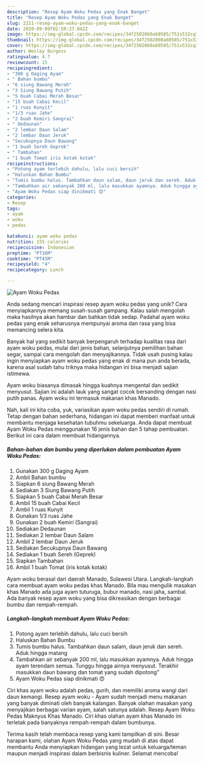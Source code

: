 ```yaml
---
description: "Resep Ayam Woku Pedas yang Enak Banget"
title: "Resep Ayam Woku Pedas yang Enak Banget"
slug: 2211-resep-ayam-woku-pedas-yang-enak-banget
date: 2020-09-09T02:59:27.042Z
image: https://img-global.cpcdn.com/recipes/34f2502860a60585/751x532cq70/ayam-woku-pedas-foto-resep-utama.jpg
thumbnail: https://img-global.cpcdn.com/recipes/34f2502860a60585/751x532cq70/ayam-woku-pedas-foto-resep-utama.jpg
cover: https://img-global.cpcdn.com/recipes/34f2502860a60585/751x532cq70/ayam-woku-pedas-foto-resep-utama.jpg
author: Wesley Burgess
ratingvalue: 4.7
reviewcount: 15
recipeingredient:
- "300 g Daging Ayam"
- " Bahan bumbu"
- "6 siung Bawang Merah"
- "3 Siung Bawang Putih"
- "5 buah Cabai Merah Besar"
- "15 buah Cabai Kecil"
- "1 ruas Kunyit"
- "1/3 ruas Jahe"
- "2 buah Kemiri Sangrai"
- " Dedaunan"
- "2 lembar Daun Salam"
- "2 lembar Daun Jeruk"
- "Secukupnya Daun Bawang"
- "1 buah Sereh Geprek"
- " Tambahan"
- "1 buah Tomat iris kotak kotak"
recipeinstructions:
- "Potong ayam terlebih dahulu, lalu cuci bersih"
- "Haluskan Bahan Bumbu"
- "Tumis bumbu halus. Tambahkan daun salam, daun jeruk dan sereh. Aduk hingga matang"
- "Tambahkan air sebanyak 200 ml, lalu masukkan ayamnya. Aduk hingga ayam terendam semua. Tunggu hingga airnya menyusut. Terakhir masukkan daun bawang dan tomat yang sudah dipotong&#34;"
- "Ayam Woku Pedas siap dinikmati 😍"
categories:
- Resep
tags:
- ayam
- woku
- pedas

katakunci: ayam woku pedas 
nutrition: 155 calories
recipecuisine: Indonesian
preptime: "PT16M"
cooktime: "PT45M"
recipeyield: "4"
recipecategory: Lunch

---
```



![Ayam Woku Pedas](https://img-global.cpcdn.com/recipes/34f2502860a60585/751x532cq70/ayam-woku-pedas-foto-resep-utama.jpg)

Anda sedang mencari inspirasi resep ayam woku pedas yang unik? Cara menyiapkannya memang susah-susah gampang. Kalau salah mengolah maka hasilnya akan hambar dan bahkan tidak sedap. Padahal ayam woku pedas yang enak seharusnya mempunyai aroma dan rasa yang bisa memancing selera kita.

Banyak hal yang sedikit banyak berpengaruh terhadap kualitas rasa dari ayam woku pedas, mulai dari jenis bahan, selanjutnya pemilihan bahan segar, sampai cara mengolah dan menyajikannya. Tidak usah pusing kalau ingin menyiapkan ayam woku pedas yang enak di mana pun anda berada, karena asal sudah tahu triknya maka hidangan ini bisa menjadi sajian istimewa.

Ayam woku biasanya dimasak hingga kuahnya mengental dan sedikit menyusut. Sajian ini adalah lauk yang sangat cocok bersanding dengan nasi putih panas. Ayam woku ini termasuk makanan khas Manado.


Nah, kali ini kita coba, yuk, variasikan ayam woku pedas sendiri di rumah. Tetap dengan bahan sederhana, hidangan ini dapat memberi manfaat untuk membantu menjaga kesehatan tubuhmu sekeluarga. Anda dapat membuat Ayam Woku Pedas menggunakan 16 jenis bahan dan 5 tahap pembuatan. Berikut ini cara dalam membuat hidangannya.

<!--inarticleads1-->

##### Bahan-bahan dan bumbu yang diperlukan dalam pembuatan Ayam Woku Pedas:

1. Gunakan 300 g Daging Ayam
1. Ambil  Bahan bumbu
1. Siapkan 6 siung Bawang Merah
1. Sediakan 3 Siung Bawang Putih
1. Siapkan 5 buah Cabai Merah Besar
1. Ambil 15 buah Cabai Kecil
1. Ambil 1 ruas Kunyit
1. Gunakan 1/3 ruas Jahe
1. Gunakan 2 buah Kemiri (Sangrai)
1. Sediakan  Dedaunan
1. Sediakan 2 lembar Daun Salam
1. Ambil 2 lembar Daun Jeruk
1. Sediakan Secukupnya Daun Bawang
1. Sediakan 1 buah Sereh (Geprek)
1. Siapkan  Tambahan
1. Ambil 1 buah Tomat (iris kotak kotak)


Ayam woku berasal dari daerah Manado, Sulawesi Utara. Langkah-langkah cara membuat ayam woku pedas khas Manado. Bila mau mengulik masakan khas Manado ada juga ayam tuturuga, bubur manado, nasi jaha, sambal. Ada banyak resep ayam woku yang bisa dikreasikan dengan berbagai bumbu dan rempah-rempah. 

<!--inarticleads2-->

##### Langkah-langkah membuat Ayam Woku Pedas:

1. Potong ayam terlebih dahulu, lalu cuci bersih
1. Haluskan Bahan Bumbu
1. Tumis bumbu halus. Tambahkan daun salam, daun jeruk dan sereh. Aduk hingga matang
1. Tambahkan air sebanyak 200 ml, lalu masukkan ayamnya. Aduk hingga ayam terendam semua. Tunggu hingga airnya menyusut. Terakhir masukkan daun bawang dan tomat yang sudah dipotong&#34;
1. Ayam Woku Pedas siap dinikmati 😍


Ciri khas ayam woku adalah pedas, gurih, dan memiliki aroma wangi dari daun kemangi. Resep ayam woku - Ayam sudah menjadi menu makanan yang banyak diminati oleh banyak kalangan. Banyak olahan masakan yang menyajikan berbagai varian ayam, salah satunya adalah. Resep Ayam Woku Pedas Maknyus Khas Manado. Ciri khas olahan ayam khas Manado ini terletak pada banyaknya rempah-rempah dalam bumbunya. 

Terima kasih telah membaca resep yang kami tampilkan di sini. Besar harapan kami, olahan Ayam Woku Pedas yang mudah di atas dapat membantu Anda menyiapkan hidangan yang lezat untuk keluarga/teman maupun menjadi inspirasi dalam berbisnis kuliner. Selamat mencoba!
